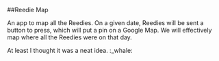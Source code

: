 ##Reedie Map 

An app to map all the Reedies. On a given date, Reedies will be sent a button to press, which will put a pin on a Google Map.  We will effectively map where all the Reedies were on that day.

At least I thought it was a neat idea. :_whale:
